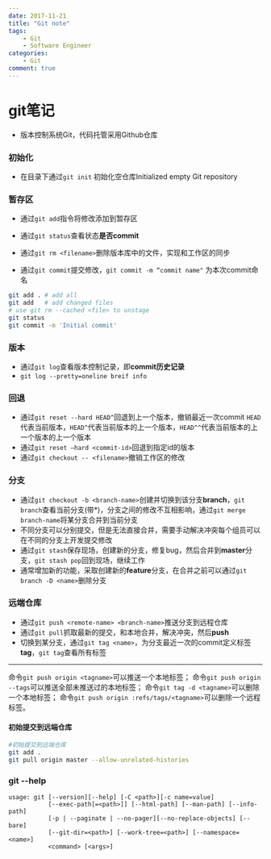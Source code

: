 ```yaml
---
date: 2017-11-21
title: "Git note"
tags:
    - Git
    - Software Engineer
categories:
    - Git
comment: true
---
```


# git笔记

- 版本控制系统Git，代码托管采用Github仓库
### 初始化
- 在目录下通过`git init` 初始化空仓库Initialized empty Git repository
### 暂存区
- 通过`git add`指令将修改添加到暂存区

- 通过`git status`查看状态**是否commit**

- 通过`git rm <filename>`删除版本库中的文件，实现和工作区的同步

- 通过`git commit`提交修改，`git commit -m “commit name"` 为本次commit命名

```bash
git add . # add all
git add   # add changed files
# use git rm --cached <file> to unstage
git status
git commit -m 'Initial commit'
```

### 版本

- 通过`git log`查看版本控制记录，即**commit历史记录**
- `git log --pretty=oneline breif info`
### 回退
- 通过`git reset --hard HEAD^`回退到上一个版本，撤销最近一次commit `HEAD`代表当前版本，`HEAD^`代表当前版本的上一个版本，`HEAD^^`代表当前版本的上一个版本的上一个版本
- 通过`git reset —hard <commit-id>`回退到指定id的版本
- 通过`git checkout -- <filename>`撤销工作区的修改
### 分支
- 通过`git checkout -b <branch-name>`创建并切换到该分支**branch**，`git branch`查看当前分支(带\*)，分支之间的修改不互相影响，通过`git merge branch-name`将某分支合并到当前分支
- 不同分支可以分别提交，但是无法直接合并，需要手动解决冲突每个组员可以在不同的分支上开发提交修改
- 通过`git stash`保存现场，创建新的分支，修复bug，然后合并到**master**分支，`git stash pop`回到现场，继续工作
- 通常增加新的功能，采取创建新的**feature**分支，在合并之前可以通过`git branch -D <name>`删除分支
### 远端仓库
- 通过`git push <remote-name> <branch-name>`推送分支到远程仓库
- 通过`git pull`抓取最新的提交，和本地合并，解决冲突，然后**push**
- 切换到某分支，通过`git tag <name>`，为分支最近一次的commit定义标签**tag**，`git tag`查看所有标签 
***
 命令`git push origin <tagname>`可以推送一个本地标签； 
 命令`git push origin --tags`可以推送全部未推送过的本地标签； 
 命令`git tag -d <tagname>`可以删除一个本地标签； 
 命令`git push origin :refs/tags/<tagname>`可以删除一个远程标签。 

#### 初始提交到远端仓库
```bash
#初始提交到远端仓库
git add .
git pull origin master --allow-unrelated-histories
```
### git --help
```
usage: git [--version][--help] [-C <path>][-c name=value]
           [--exec-path[=<path>]] [--html-path] [--man-path] [--info-path]
           [-p | --paginate | --no-pager][--no-replace-objects] [--bare]
           [--git-dir=<path>] [--work-tree=<path>] [--namespace=<name>]
           <command> [<args>]
```